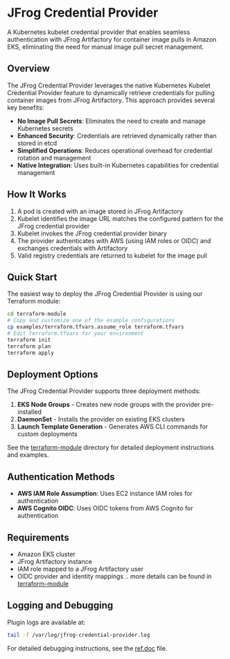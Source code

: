 # JFrog Credential Provider

A Kubernetes kubelet credential provider that enables seamless authentication with JFrog Artifactory for container image pulls in Amazon EKS, eliminating the need for manual image pull secret management.

## Overview

The JFrog Credential Provider leverages the native Kubernetes Kubelet Credential Provider feature to dynamically retrieve credentials for pulling container images from JFrog Artifactory. This approach provides several key benefits:

- **No Image Pull Secrets**: Eliminates the need to create and manage Kubernetes secrets
- **Enhanced Security**: Credentials are retrieved dynamically rather than stored in etcd
- **Simplified Operations**: Reduces operational overhead for credential rotation and management
- **Native Integration**: Uses built-in Kubernetes capabilities for credential management

## How It Works

1. A pod is created with an image stored in JFrog Artifactory
2. Kubelet identifies the image URL matches the configured pattern for the JFrog credential provider
3. Kubelet invokes the JFrog credential provider binary
4. The provider authenticates with AWS (using IAM roles or OIDC) and exchanges credentials with Artifactory
5. Valid registry credentials are returned to kubelet for the image pull

## Quick Start

The easiest way to deploy the JFrog Credential Provider is using our Terraform module:

```bash
cd terraform-module
# Copy and customize one of the example configurations
cp examples/terraform.tfvars.assume_role terraform.tfvars
# Edit terraform.tfvars for your environment
terraform init
terraform plan
terraform apply
```

## Deployment Options

The JFrog Credential Provider supports three deployment methods:

1. **EKS Node Groups** - Creates new node groups with the provider pre-installed
2. **DaemonSet** - Installs the provider on existing EKS clusters
3. **Launch Template Generation** - Generates AWS CLI commands for custom deployments

See the [terraform-module](./terraform-module) directory for detailed deployment instructions and examples.

## Authentication Methods

- **AWS IAM Role Assumption**: Uses EC2 instance IAM roles for authentication
- **AWS Cognito OIDC**: Uses OIDC tokens from AWS Cognito for authentication

## Requirements

- Amazon EKS cluster
- JFrog Artifactory instance
- IAM role mapped to a JFrog Artifactory user
- OIDC provider and identity mappings 
.. more details can be found in [terraform-module](./terraform-module)


## Logging and Debugging

Plugin logs are available at:
```bash
tail -f /var/log/jfrog-credential-provider.log
```

For detailed debugging instructions, see the [ref.doc](./to_be_entered_later) file.

